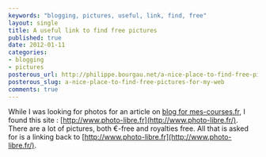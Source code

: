 ```yaml
---
keywords: "blogging, pictures, useful, link, find, free"
layout: single
title: A useful link to find free pictures
published: true
date: 2012-01-11
categories:
- blogging
- pictures
posterous_url: http://philippe.bourgau.net/a-nice-place-to-find-free-pictures-for-my-web
posterous_slug: a-nice-place-to-find-free-pictures-for-my-web
comments: true
---
```

While I was looking for photos for an article on [blog for mes-courses.fr](http://www.mes-courses.fr/blog), I found this site : [http://www.photo-libre.fr](http://www.photo-libre.fr/). There are a lot of pictures, both €-free and royalties free. All that is asked for is a linking back to [http://www.photo-libre.fr](http://www.photo-libre.fr/).
